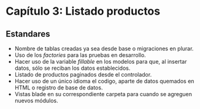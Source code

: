 # Capítulo 3: Listado productos

## Estandares

* Nombre de tablas creadas ya sea desde base o migraciones en plurar.
* Uso de los *factories* para las pruebas en desarrollo.
* Hacer uso de la variable *fillable* en los modelos para que, al insertar datos, sólo se reciban los datos establecidos.
* Listado de productos paginados desde el controlador.
* Hacer uso de un único idioma el codigo, aparte de datos quemados en HTML o registro de base de datos.
* Vistas blade en su correspondiente carpeta para cuando se agreguen nuevos módulos.
